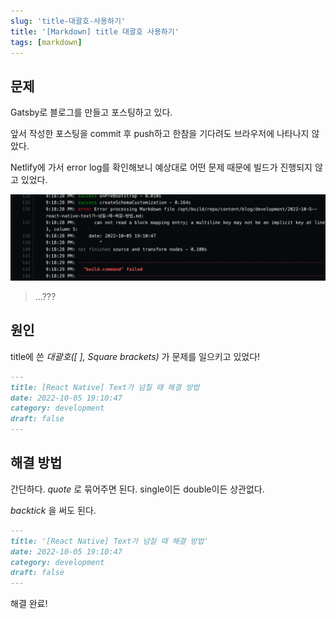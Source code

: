 ```yaml
---
slug: 'title-대괄호-사용하기'
title: '[Markdown] title 대괄호 사용하기'
tags: [markdown]
---
```


## 문제

Gatsby로 블로그를 만들고 포스팅하고 있다.

앞서 작성한 포스팅을 commit 후 push하고 한참을 기다려도 브라우저에 나타나지 않았다.

<!--truncate-->

Netlify에 가서 error log를 확인해보니 예상대로 어떤 문제 때문에 빌드가 진행되지 않고 있었다.

![error image](images/markdown-square-brackets.png)

> ...???

## 원인

title에 쓴 _대괄호([ ], Square brackets)_ 가 문제를 일으키고 있었다!

```md
---
title: [React Native] Text가 넘칠 때 해결 방법
date: 2022-10-05 19:10:47
category: development
draft: false
---
```

## 해결 방법

간단하다. _quote_ 로 묶어주면 된다.
single이든 double이든 상관없다.

_backtick_ 을 써도 된다.

```md
---
title: '[React Native] Text가 넘칠 때 해결 방법'
date: 2022-10-05 19:10:47
category: development
draft: false
---
```

해결 완료!
